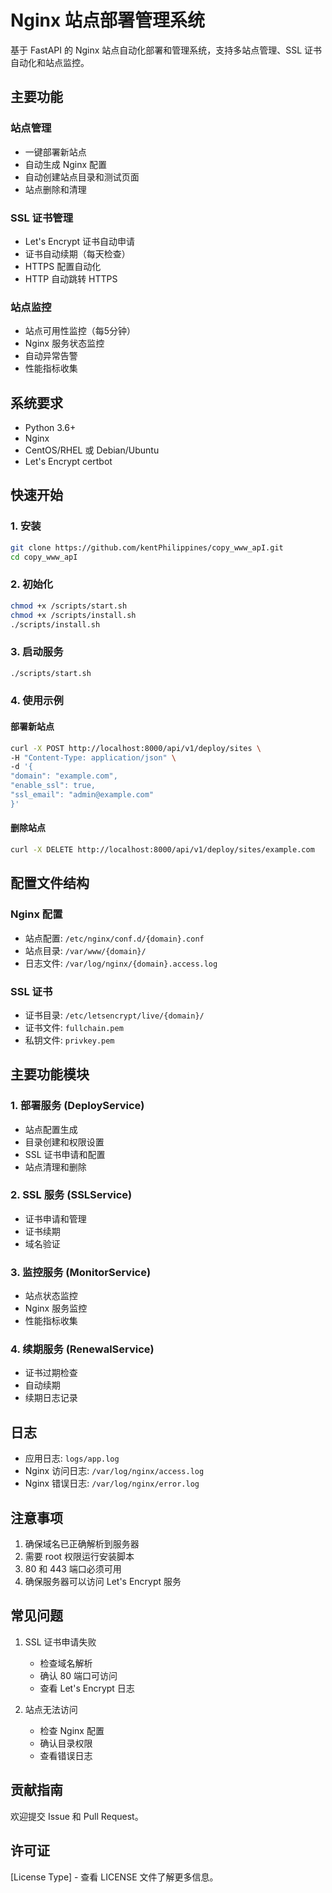 # Nginx 站点部署管理系统

基于 FastAPI 的 Nginx 站点自动化部署和管理系统，支持多站点管理、SSL 证书自动化和站点监控。

## 主要功能
 

### 站点管理
- 一键部署新站点
- 自动生成 Nginx 配置
- 自动创建站点目录和测试页面
- 站点删除和清理

### SSL 证书管理
- Let's Encrypt 证书自动申请
- 证书自动续期（每天检查）
- HTTPS 配置自动化
- HTTP 自动跳转 HTTPS

### 站点监控
- 站点可用性监控（每5分钟）
- Nginx 服务状态监控
- 自动异常告警
- 性能指标收集

## 系统要求

- Python 3.6+
- Nginx
- CentOS/RHEL 或 Debian/Ubuntu
- Let's Encrypt certbot

## 快速开始

### 1. 安装

```bash
git clone https://github.com/kentPhilippines/copy_www_apI.git
cd copy_www_apI
```
### 2. 初始化
```bash
chmod +x /scripts/start.sh
chmod +x /scripts/install.sh
./scripts/install.sh
```
### 3. 启动服务

```bash
./scripts/start.sh
```
### 4. 使用示例

#### 部署新站点
```bash
curl -X POST http://localhost:8000/api/v1/deploy/sites \
-H "Content-Type: application/json" \
-d '{
"domain": "example.com",
"enable_ssl": true,
"ssl_email": "admin@example.com"
}'
```
#### 删除站点
```bash
curl -X DELETE http://localhost:8000/api/v1/deploy/sites/example.com
```

## 配置文件结构

### Nginx 配置
- 站点配置: `/etc/nginx/conf.d/{domain}.conf`
- 站点目录: `/var/www/{domain}/`
- 日志文件: `/var/log/nginx/{domain}.access.log`

### SSL 证书
- 证书目录: `/etc/letsencrypt/live/{domain}/`
- 证书文件: `fullchain.pem`
- 私钥文件: `privkey.pem`

## 主要功能模块

### 1. 部署服务 (DeployService)
- 站点配置生成
- 目录创建和权限设置
- SSL 证书申请和配置
- 站点清理和删除

### 2. SSL 服务 (SSLService)
- 证书申请和管理
- 证书续期
- 域名验证

### 3. 监控服务 (MonitorService)
- 站点状态监控
- Nginx 服务监控
- 性能指标收集

### 4. 续期服务 (RenewalService)
- 证书过期检查
- 自动续期
- 续期日志记录
## 日志

- 应用日志: `logs/app.log`
- Nginx 访问日志: `/var/log/nginx/access.log`
- Nginx 错误日志: `/var/log/nginx/error.log`

## 注意事项

1. 确保域名已正确解析到服务器
2. 需要 root 权限运行安装脚本
3. 80 和 443 端口必须可用
4. 确保服务器可以访问 Let's Encrypt 服务

## 常见问题

1. SSL 证书申请失败
   - 检查域名解析
   - 确认 80 端口可访问
   - 查看 Let's Encrypt 日志

2. 站点无法访问
   - 检查 Nginx 配置
   - 确认目录权限
   - 查看错误日志

## 贡献指南

欢迎提交 Issue 和 Pull Request。

## 许可证

[License Type] - 查看 LICENSE 文件了解更多信息。